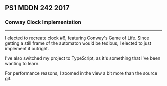 ## PS1 MDDN 242 2017

### Conway Clock Implementation

--------------------------------------------------

I elected to recreate clock #6, featuring Conway's Game of Life.
Since getting a still frame of the automaton would be tedious, I elected to just implement it outright.

I've also switched my project to TypeScript, as it's something that I've been wanting to learn.

For performance reasons, I zoomed in the view a bit more than the source gif.